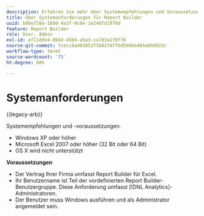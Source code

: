 ```yaml
---
description: Erfahren Sie mehr über Systemempfehlungen und Voraussetzungen für Report Builder.
title: Über Systemanforderungen für Report Builder
uuid: b86e728a-1b9d-4a3f-9c0e-1e248fd1979d
feature: Report Builder
role: User, Admin
exl-id: ef11dde4-084d-45b6-a6a3-ca7d3a1f0ff6
source-git-commit: fcecc8a493852f5682fd7fbd5b9bb484a850922c
workflow-type: tm+mt
source-wordcount: '75'
ht-degree: 80%

---
```


# Systemanforderungen

{{legacy-arb}}

Systemempfehlungen und -voraussetzungen.

* Windows XP oder höher
* Microsoft Excel 2007 oder höher (32 Bit oder 64 Bit)
* OS X wird nicht unterstützt

**Voraussetzungen**

* Der Vertrag Ihrer Firma umfasst Report Builder für Excel.
* Ihr Benutzername ist Teil der vordefinierten Report Builder-Benutzergruppe. Diese Anforderung umfasst [!DNL Analytics]-Administratoren.
* Der Benutzer muss Windows ausführen und als Administrator angemeldet sein.
